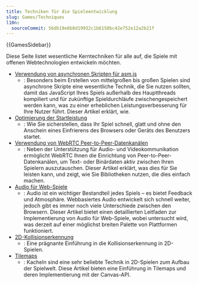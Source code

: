 ```yaml
---
title: Techniken für die Spieleentwicklung
slug: Games/Techniques
l10n:
  sourceCommit: 56db19e6b8d19932c1b6150bc42e752e12a2b21f
---
```


{{GamesSidebar}}

Diese Seite listet wesentliche Kerntechniken für alle auf, die Spiele mit offenen Webtechnologien entwickeln möchten.

- [Verwendung von asynchronen Skripten für asm.js](/de/docs/Games/Techniques/Async_scripts)
  - : Besonders beim Erstellen von mittelgroßen bis großen Spielen sind asynchrone Skripte eine wesentliche Technik, die Sie nutzen sollten, damit das JavaScript Ihres Spiels außerhalb des Hauptthreads kompiliert und für zukünftige Spieldurchläufe zwischengespeichert werden kann, was zu einer erheblichen Leistungsverbesserung für Ihre Nutzer führt. Dieser Artikel erklärt, wie.
- [Optimierung der Startleistung](/de/docs/Web/Performance/Optimizing_startup_performance)
  - : Wie Sie sicherstellen, dass Ihr Spiel schnell, glatt und ohne den Anschein eines Einfrierens des Browsers oder Geräts des Benutzers startet.
- [Verwendung von WebRTC Peer-to-Peer-Datenkanälen](/de/docs/Games/Techniques/WebRTC_data_channels)
  - : Neben der Unterstützung für Audio- und Videokommunikation ermöglicht WebRTC Ihnen die Einrichtung von Peer-to-Peer-Datenkanälen, um Text- oder Binärdaten aktiv zwischen Ihren Spielern auszutauschen. Dieser Artikel erklärt, was dies für Sie leisten kann, und zeigt, wie Sie Bibliotheken nutzen, die dies einfach machen.
- [Audio für Web-Spiele](/de/docs/Games/Techniques/Audio_for_Web_Games)
  - : Audio ist ein wichtiger Bestandteil jedes Spiels – es bietet Feedback und Atmosphäre. Webbasiertes Audio entwickelt sich schnell weiter, jedoch gibt es immer noch viele Unterschiede zwischen den Browsern. Dieser Artikel bietet einen detaillierten Leitfaden zur Implementierung von Audio für Web-Spiele, wobei untersucht wird, was derzeit auf einer möglichst breiten Palette von Plattformen funktioniert.
- [2D-Kollisionserkennung](/de/docs/Games/Techniques/2D_collision_detection)
  - : Eine prägnante Einführung in die Kollisionserkennung in 2D-Spielen.
- [Tilemaps](/de/docs/Games/Techniques/Tilemaps)
  - : Kacheln sind eine sehr beliebte Technik in 2D-Spielen zum Aufbau der Spielwelt. Diese Artikel bieten eine Einführung in Tilemaps und deren Implementierung mit der Canvas-API.
